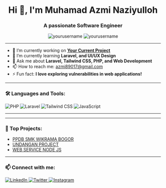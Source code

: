 
<h1 align="center">Hi 👋, I'm Muhamad Azmi Naziyulloh</h1>
<h3 align="center">A passionate Software Engineer</h3>

<p align="center">
  <img src="https://komarev.com/ghpvc/?username=yourusername&label=Profile%20Views&color=brightgreen&style=flat" alt="yourusername" />
  <img src="https://img.shields.io/github/followers/yourusername?label=Followers&style=social" alt="yourusername" />
</p>

---

- 🔭 I’m currently working on **[Your Current Project](https://github.com/yourusername/projectname)**  
- 🌱 I’m currently learning **Laravel, and UI/UX Design**  
- 💬 Ask me about **Laravel, Tailwind CSS, PHP, and Web Development**  
- 📫 How to reach me: azmi89017@gmail.com  
- ⚡ Fun fact: **I love exploring vulnerabilities in web applications!**

---

### 🛠️ Languages and Tools:
<p align="left">
  <img src="https://img.shields.io/badge/PHP-777BB4?style=for-the-badge&logo=php&logoColor=white" alt="PHP" />
  <img src="https://img.shields.io/badge/Laravel-FF2D20?style=for-the-badge&logo=laravel&logoColor=white" alt="Laravel" />
  <img src="https://img.shields.io/badge/TailwindCSS-06B6D4?style=for-the-badge&logo=tailwind-css&logoColor=white" alt="Tailwind CSS" />
  <img src="https://img.shields.io/badge/JavaScript-F7DF1E?style=for-the-badge&logo=javascript&logoColor=black" alt="JavaScript" />
<!--   <img src="https://img.shields.io/badge/Flutter-02569B?style=for-the-badge&logo=flutter&logoColor=white" alt="Flutter" />
  <img src="https://img.shields.io/badge/Dart-0175C2?style=for-the-badge&logo=dart&logoColor=white" alt="Dart" /> -->
  <!-- Add more languages/tools as needed -->
</p>

---



---

### 🚀 Top Projects:
- [PPDB SMK WIKRAMA BOGOR ](https://github.com/MuhamadAzmiN/PPDB-LARAVEL) 
- [UNDANGAN PROJECT](https://github.com/MuhamadAzmiN/undangan-project)
- [WEB SERVICE NODE JS](https://github.com/MuhamadAzmiN/Bookshelf-Node-Js)

---

### 📫 Connect with me:
<p align="left">
  <a href="https://www.linkedin.com/in/muhamadazminaziyulloh/" target="blank">
    <img src="https://img.shields.io/badge/LinkedIn-0A66C2?style=for-the-badge&logo=linkedin&logoColor=white" alt="LinkedIn" />
  </a>
  <a href="https://twitter.com/yourusername" target="blank">
    <img src="https://img.shields.io/badge/Twitter-1DA1F2?style=for-the-badge&logo=twitter&logoColor=white" alt="Twitter" />
  </a>
  <a href="https://www.instagram.com/azminazi_/" target="blank">
    <img src="https://img.shields.io/badge/Instagram-E4405F?style=for-the-badge&logo=instagram&logoColor=white" alt="Instagram" />
  </a>
</p>
